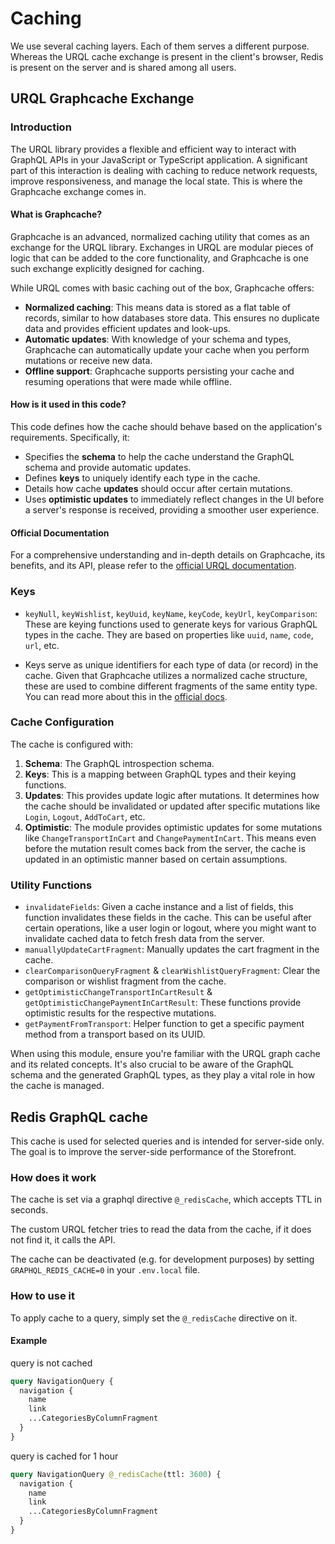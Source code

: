 # Caching

We use several caching layers. Each of them serves a different purpose. Whereas the URQL cache exchange is present in the client's browser, Redis is present on the server and is shared among all users.

## URQL Graphcache Exchange

### Introduction

The URQL library provides a flexible and efficient way to interact with GraphQL APIs in your JavaScript or TypeScript application. A significant part of this interaction is dealing with caching to reduce network requests, improve responsiveness, and manage the local state. This is where the Graphcache exchange comes in.

#### What is Graphcache?

Graphcache is an advanced, normalized caching utility that comes as an exchange for the URQL library. Exchanges in URQL are modular pieces of logic that can be added to the core functionality, and Graphcache is one such exchange explicitly designed for caching.

While URQL comes with basic caching out of the box, Graphcache offers:

- **Normalized caching**: This means data is stored as a flat table of records, similar to how databases store data. This ensures no duplicate data and provides efficient updates and look-ups.
- **Automatic updates**: With knowledge of your schema and types, Graphcache can automatically update your cache when you perform mutations or receive new data.
- **Offline support**: Graphcache supports persisting your cache and resuming operations that were made while offline.

#### How is it used in this code?

This code defines how the cache should behave based on the application's requirements. Specifically, it:

- Specifies the **schema** to help the cache understand the GraphQL schema and provide automatic updates.
- Defines **keys** to uniquely identify each type in the cache.
- Details how cache **updates** should occur after certain mutations.
- Uses **optimistic updates** to immediately reflect changes in the UI before a server's response is received, providing a smoother user experience.

#### Official Documentation

For a comprehensive understanding and in-depth details on Graphcache, its benefits, and its API, please refer to the [official URQL documentation](https://formidable.com/open-source/urql/docs/graphcache/).

### Keys

- `keyNull`, `keyWishlist`, `keyUuid`, `keyName`, `keyCode`, `keyUrl`, `keyComparison`: These are keying functions used to generate keys for various GraphQL types in the cache. They are based on properties like `uuid`, `name`, `code`, `url`, etc.

- Keys serve as unique identifiers for each type of data (or record) in the cache. Given that Graphcache utilizes a normalized cache structure, these are used to combine different fragments of the same entity type. You can read more about this in the [official docs](https://formidable.com/open-source/urql/docs/graphcache/normalized-caching/#custom-keys-and-non-keyable-entities).

### Cache Configuration

The cache is configured with:

1. **Schema**: The GraphQL introspection schema.
2. **Keys**: This is a mapping between GraphQL types and their keying functions.
3. **Updates**: This provides update logic after mutations. It determines how the cache should be invalidated or updated after specific mutations like `Login`, `Logout`, `AddToCart`, etc.
4. **Optimistic**: The module provides optimistic updates for some mutations like `ChangeTransportInCart` and `ChangePaymentInCart`. This means even before the mutation result comes back from the server, the cache is updated in an optimistic manner based on certain assumptions.

### Utility Functions

- `invalidateFields`: Given a cache instance and a list of fields, this function invalidates these fields in the cache. This can be useful after certain operations, like a user login or logout, where you might want to invalidate cached data to fetch fresh data from the server.
- `manuallyUpdateCartFragment`: Manually updates the cart fragment in the cache.
- `clearComparisonQueryFragment` & `clearWishlistQueryFragment`: Clear the comparison or wishlist fragment from the cache.
- `getOptimisticChangeTransportInCartResult` & `getOptimisticChangePaymentInCartResult`: These functions provide optimistic results for the respective mutations.
- `getPaymentFromTransport`: Helper function to get a specific payment method from a transport based on its UUID.

When using this module, ensure you're familiar with the URQL graph cache and its related concepts. It's also crucial to be aware of the GraphQL schema and the generated GraphQL types, as they play a vital role in how the cache is managed.

## Redis GraphQL cache

This cache is used for selected queries and is intended for server-side only. The goal is to improve the server-side performance of the Storefront.

### How does it work

The cache is set via a graphql directive `@_redisCache`, which accepts TTL in seconds.

The custom URQL fetcher tries to read the data from the cache, if it does not find it, it calls the API.

The cache can be deactivated (e.g. for development purposes) by setting `GRAPHQL_REDIS_CACHE=0` in your `.env.local` file.

### How to use it

To apply cache to a query, simply set the `@_redisCache` directive on it.

#### Example

query is not cached

```graphql
query NavigationQuery {
  navigation {
    name
    link
    ...CategoriesByColumnFragment
  }
}
```

query is cached for 1 hour

```graphql
query NavigationQuery @_redisCache(ttl: 3600) {
  navigation {
    name
    link
    ...CategoriesByColumnFragment
  }
}
```
